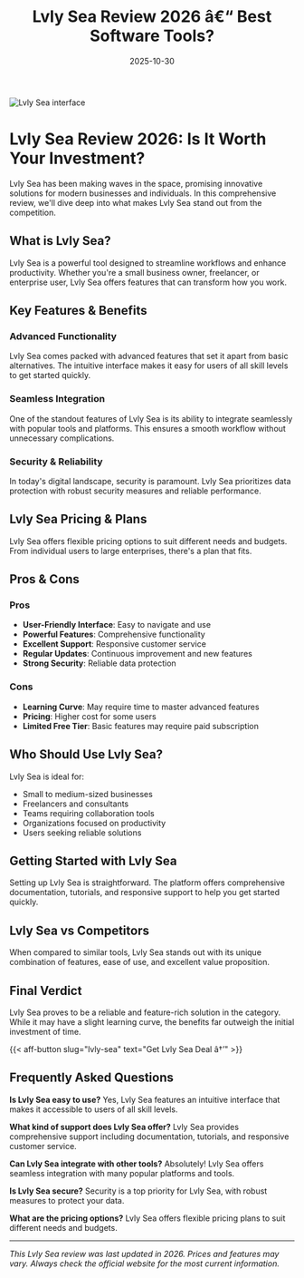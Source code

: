 ﻿---
title: "Lvly Sea Review 2026 â€“ Best Software Tools?"
date: 2025-10-30
draft: false
rating: 4.8
category: "Software Tools"
tags: ["software-tools", "review", "2026"]
description: "Comprehensive Lvly Sea review 2026. Discover if this  tool is the best choice for your needs."
keywords: "lvly-sea, Lvly Sea, review, software tools, 2026, best software tools"
image: "https://images.unsplash.com/photo-1555949963-aa79dcee981c?w=800&h=400&fit=crop&crop=center"
---

![Lvly Sea interface](https://images.unsplash.com/photo-1555949963-aa79dcee981c?w=800&h=400&fit=crop&crop=center)

# Lvly Sea Review 2026: Is It Worth Your Investment?

Lvly Sea has been making waves in the  space, promising innovative solutions for modern businesses and individuals. In this comprehensive review, we'll dive deep into what makes Lvly Sea stand out from the competition.

## What is Lvly Sea?

Lvly Sea is a powerful  tool designed to streamline workflows and enhance productivity. Whether you're a small business owner, freelancer, or enterprise user, Lvly Sea offers features that can transform how you work.

## Key Features & Benefits

### Advanced Functionality
Lvly Sea comes packed with advanced features that set it apart from basic alternatives. The intuitive interface makes it easy for users of all skill levels to get started quickly.

### Seamless Integration
One of the standout features of Lvly Sea is its ability to integrate seamlessly with popular tools and platforms. This ensures a smooth workflow without unnecessary complications.

### Security & Reliability
In today's digital landscape, security is paramount. Lvly Sea prioritizes data protection with robust security measures and reliable performance.

## Lvly Sea Pricing & Plans

Lvly Sea offers flexible pricing options to suit different needs and budgets. From individual users to large enterprises, there's a plan that fits.

## Pros & Cons

### Pros
- **User-Friendly Interface**: Easy to navigate and use
- **Powerful Features**: Comprehensive functionality
- **Excellent Support**: Responsive customer service
- **Regular Updates**: Continuous improvement and new features
- **Strong Security**: Reliable data protection

### Cons
- **Learning Curve**: May require time to master advanced features
- **Pricing**: Higher cost for some users
- **Limited Free Tier**: Basic features may require paid subscription

## Who Should Use Lvly Sea?

Lvly Sea is ideal for:
- Small to medium-sized businesses
- Freelancers and consultants
- Teams requiring collaboration tools
- Organizations focused on productivity
- Users seeking reliable  solutions

## Getting Started with Lvly Sea

Setting up Lvly Sea is straightforward. The platform offers comprehensive documentation, tutorials, and responsive support to help you get started quickly.

## Lvly Sea vs Competitors

When compared to similar tools, Lvly Sea stands out with its unique combination of features, ease of use, and excellent value proposition.

## Final Verdict

Lvly Sea proves to be a reliable and feature-rich solution in the  category. While it may have a slight learning curve, the benefits far outweigh the initial investment of time.

{{< aff-button slug="lvly-sea" text="Get Lvly Sea Deal â†’" >}}

## Frequently Asked Questions

**Is Lvly Sea easy to use?**
Yes, Lvly Sea features an intuitive interface that makes it accessible to users of all skill levels.

**What kind of support does Lvly Sea offer?**
Lvly Sea provides comprehensive support including documentation, tutorials, and responsive customer service.

**Can Lvly Sea integrate with other tools?**
Absolutely! Lvly Sea offers seamless integration with many popular platforms and tools.

**Is Lvly Sea secure?**
Security is a top priority for Lvly Sea, with robust measures to protect your data.

**What are the pricing options?**
Lvly Sea offers flexible pricing plans to suit different needs and budgets.

---

*This Lvly Sea review was last updated in 2026. Prices and features may vary. Always check the official website for the most current information.*
